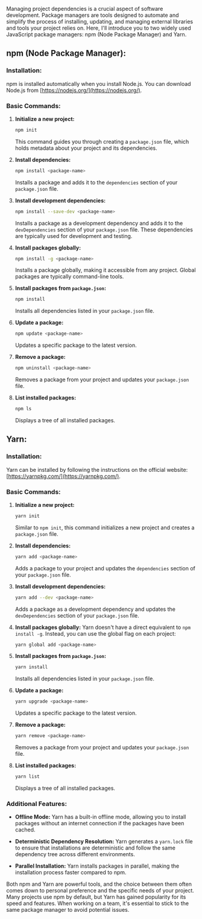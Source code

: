 Managing project dependencies is a crucial aspect of software development. Package managers are tools designed to automate and simplify the process of installing, updating, and managing external libraries and tools your project relies on. Here, I'll introduce you to two widely used JavaScript package managers: npm (Node Package Manager) and Yarn.

## npm (Node Package Manager):

### Installation:
npm is installed automatically when you install Node.js. You can download Node.js from [https://nodejs.org/](https://nodejs.org/).

### Basic Commands:

1. **Initialize a new project:**
   ```bash
   npm init
   ```

   This command guides you through creating a `package.json` file, which holds metadata about your project and its dependencies.

2. **Install dependencies:**
   ```bash
   npm install <package-name>
   ```

   Installs a package and adds it to the `dependencies` section of your `package.json` file.

3. **Install development dependencies:**
   ```bash
   npm install --save-dev <package-name>
   ```

   Installs a package as a development dependency and adds it to the `devDependencies` section of your `package.json` file. These dependencies are typically used for development and testing.

4. **Install packages globally:**
   ```bash
   npm install -g <package-name>
   ```

   Installs a package globally, making it accessible from any project. Global packages are typically command-line tools.

5. **Install packages from `package.json`:**
   ```bash
   npm install
   ```

   Installs all dependencies listed in your `package.json` file.

6. **Update a package:**
   ```bash
   npm update <package-name>
   ```

   Updates a specific package to the latest version.

7. **Remove a package:**
   ```bash
   npm uninstall <package-name>
   ```

   Removes a package from your project and updates your `package.json` file.

8. **List installed packages:**
   ```bash
   npm ls
   ```

   Displays a tree of all installed packages.

## Yarn:

### Installation:
Yarn can be installed by following the instructions on the official website: [https://yarnpkg.com/](https://yarnpkg.com/).

### Basic Commands:

1. **Initialize a new project:**
   ```bash
   yarn init
   ```

   Similar to `npm init`, this command initializes a new project and creates a `package.json` file.

2. **Install dependencies:**
   ```bash
   yarn add <package-name>
   ```

   Adds a package to your project and updates the `dependencies` section of your `package.json` file.

3. **Install development dependencies:**
   ```bash
   yarn add --dev <package-name>
   ```

   Adds a package as a development dependency and updates the `devDependencies` section of your `package.json` file.

4. **Install packages globally:**
   Yarn doesn't have a direct equivalent to `npm install -g`. Instead, you can use the global flag on each project:
   ```bash
   yarn global add <package-name>
   ```

5. **Install packages from `package.json`:**
   ```bash
   yarn install
   ```

   Installs all dependencies listed in your `package.json` file.

6. **Update a package:**
   ```bash
   yarn upgrade <package-name>
   ```

   Updates a specific package to the latest version.

7. **Remove a package:**
   ```bash
   yarn remove <package-name>
   ```

   Removes a package from your project and updates your `package.json` file.

8. **List installed packages:**
   ```bash
   yarn list
   ```

   Displays a tree of all installed packages.

### Additional Features:

- **Offline Mode:**
  Yarn has a built-in offline mode, allowing you to install packages without an internet connection if the packages have been cached.

- **Deterministic Dependency Resolution:**
  Yarn generates a `yarn.lock` file to ensure that installations are deterministic and follow the same dependency tree across different environments.

- **Parallel Installation:**
  Yarn installs packages in parallel, making the installation process faster compared to npm.

Both npm and Yarn are powerful tools, and the choice between them often comes down to personal preference and the specific needs of your project. Many projects use npm by default, but Yarn has gained popularity for its speed and features. When working on a team, it's essential to stick to the same package manager to avoid potential issues.